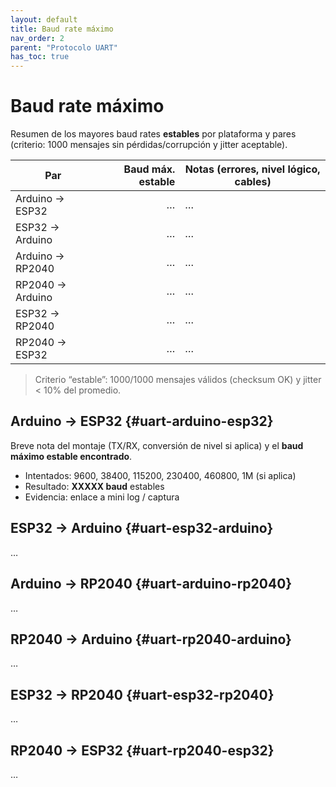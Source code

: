 ```yaml
---
layout: default
title: Baud rate máximo
nav_order: 2
parent: "Protocolo UART"
has_toc: true
---
```


# Baud rate máximo

Resumen de los mayores baud rates **estables** por plataforma y pares (criterio: 1000 mensajes sin pérdidas/corrupción y jitter aceptable).

| Par                     | Baud máx. estable | Notas (errores, nivel lógico, cables) |
|-------------------------|-------------------:|----------------------------------------|
| Arduino → ESP32         | …                  | …                                      |
| ESP32 → Arduino         | …                  | …                                      |
| Arduino → RP2040        | …                  | …                                      |
| RP2040 → Arduino        | …                  | …                                      |
| ESP32 → RP2040          | …                  | …                                      |
| RP2040 → ESP32          | …                  | …                                      |

> Criterio “estable”: 1000/1000 mensajes válidos (checksum OK) y jitter < 10% del promedio.

## Arduino → ESP32 {#uart-arduino-esp32}
Breve nota del montaje (TX/RX, conversión de nivel si aplica) y el **baud máximo estable encontrado**.  
- Intentados: 9600, 38400, 115200, 230400, 460800, 1M (si aplica)  
- Resultado: **XXXXX baud** estables  
- Evidencia: enlace a mini log / captura

## ESP32 → Arduino {#uart-esp32-arduino}
…

## Arduino → RP2040 {#uart-arduino-rp2040}
…

## RP2040 → Arduino {#uart-rp2040-arduino}
…

## ESP32 → RP2040 {#uart-esp32-rp2040}
…

## RP2040 → ESP32 {#uart-rp2040-esp32}
…
